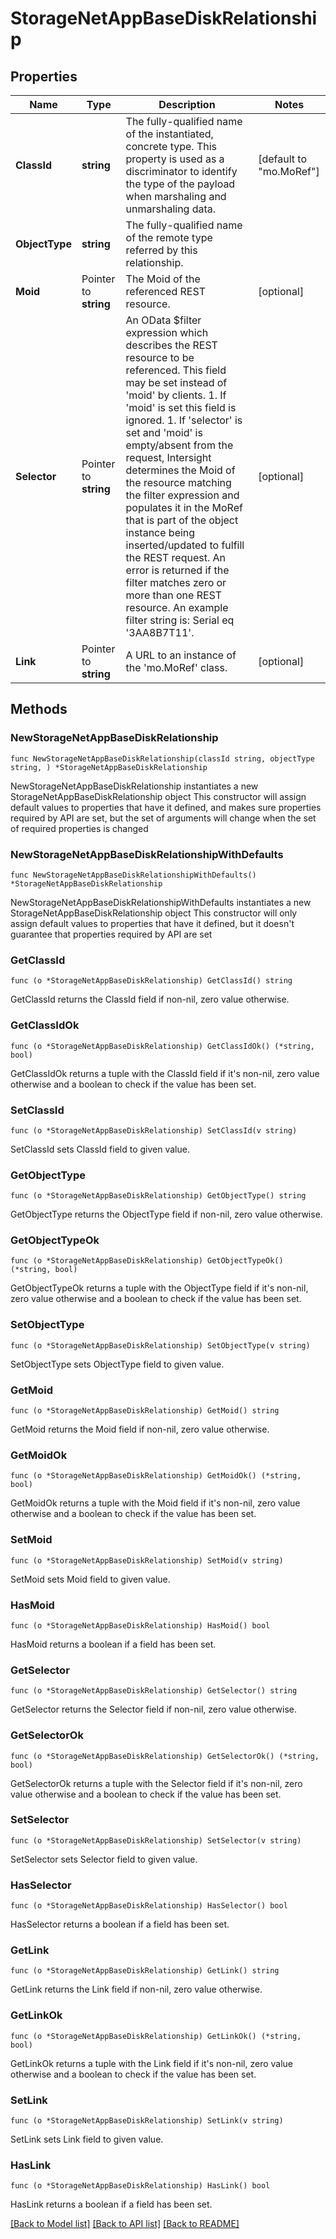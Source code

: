 # StorageNetAppBaseDiskRelationship

## Properties

Name | Type | Description | Notes
------------ | ------------- | ------------- | -------------
**ClassId** | **string** | The fully-qualified name of the instantiated, concrete type. This property is used as a discriminator to identify the type of the payload when marshaling and unmarshaling data. | [default to "mo.MoRef"]
**ObjectType** | **string** | The fully-qualified name of the remote type referred by this relationship. | 
**Moid** | Pointer to **string** | The Moid of the referenced REST resource. | [optional] 
**Selector** | Pointer to **string** | An OData $filter expression which describes the REST resource to be referenced. This field may be set instead of &#39;moid&#39; by clients. 1. If &#39;moid&#39; is set this field is ignored. 1. If &#39;selector&#39; is set and &#39;moid&#39; is empty/absent from the request, Intersight determines the Moid of the resource matching the filter expression and populates it in the MoRef that is part of the object instance being inserted/updated to fulfill the REST request. An error is returned if the filter matches zero or more than one REST resource. An example filter string is: Serial eq &#39;3AA8B7T11&#39;. | [optional] 
**Link** | Pointer to **string** | A URL to an instance of the &#39;mo.MoRef&#39; class. | [optional] 

## Methods

### NewStorageNetAppBaseDiskRelationship

`func NewStorageNetAppBaseDiskRelationship(classId string, objectType string, ) *StorageNetAppBaseDiskRelationship`

NewStorageNetAppBaseDiskRelationship instantiates a new StorageNetAppBaseDiskRelationship object
This constructor will assign default values to properties that have it defined,
and makes sure properties required by API are set, but the set of arguments
will change when the set of required properties is changed

### NewStorageNetAppBaseDiskRelationshipWithDefaults

`func NewStorageNetAppBaseDiskRelationshipWithDefaults() *StorageNetAppBaseDiskRelationship`

NewStorageNetAppBaseDiskRelationshipWithDefaults instantiates a new StorageNetAppBaseDiskRelationship object
This constructor will only assign default values to properties that have it defined,
but it doesn't guarantee that properties required by API are set

### GetClassId

`func (o *StorageNetAppBaseDiskRelationship) GetClassId() string`

GetClassId returns the ClassId field if non-nil, zero value otherwise.

### GetClassIdOk

`func (o *StorageNetAppBaseDiskRelationship) GetClassIdOk() (*string, bool)`

GetClassIdOk returns a tuple with the ClassId field if it's non-nil, zero value otherwise
and a boolean to check if the value has been set.

### SetClassId

`func (o *StorageNetAppBaseDiskRelationship) SetClassId(v string)`

SetClassId sets ClassId field to given value.


### GetObjectType

`func (o *StorageNetAppBaseDiskRelationship) GetObjectType() string`

GetObjectType returns the ObjectType field if non-nil, zero value otherwise.

### GetObjectTypeOk

`func (o *StorageNetAppBaseDiskRelationship) GetObjectTypeOk() (*string, bool)`

GetObjectTypeOk returns a tuple with the ObjectType field if it's non-nil, zero value otherwise
and a boolean to check if the value has been set.

### SetObjectType

`func (o *StorageNetAppBaseDiskRelationship) SetObjectType(v string)`

SetObjectType sets ObjectType field to given value.


### GetMoid

`func (o *StorageNetAppBaseDiskRelationship) GetMoid() string`

GetMoid returns the Moid field if non-nil, zero value otherwise.

### GetMoidOk

`func (o *StorageNetAppBaseDiskRelationship) GetMoidOk() (*string, bool)`

GetMoidOk returns a tuple with the Moid field if it's non-nil, zero value otherwise
and a boolean to check if the value has been set.

### SetMoid

`func (o *StorageNetAppBaseDiskRelationship) SetMoid(v string)`

SetMoid sets Moid field to given value.

### HasMoid

`func (o *StorageNetAppBaseDiskRelationship) HasMoid() bool`

HasMoid returns a boolean if a field has been set.

### GetSelector

`func (o *StorageNetAppBaseDiskRelationship) GetSelector() string`

GetSelector returns the Selector field if non-nil, zero value otherwise.

### GetSelectorOk

`func (o *StorageNetAppBaseDiskRelationship) GetSelectorOk() (*string, bool)`

GetSelectorOk returns a tuple with the Selector field if it's non-nil, zero value otherwise
and a boolean to check if the value has been set.

### SetSelector

`func (o *StorageNetAppBaseDiskRelationship) SetSelector(v string)`

SetSelector sets Selector field to given value.

### HasSelector

`func (o *StorageNetAppBaseDiskRelationship) HasSelector() bool`

HasSelector returns a boolean if a field has been set.

### GetLink

`func (o *StorageNetAppBaseDiskRelationship) GetLink() string`

GetLink returns the Link field if non-nil, zero value otherwise.

### GetLinkOk

`func (o *StorageNetAppBaseDiskRelationship) GetLinkOk() (*string, bool)`

GetLinkOk returns a tuple with the Link field if it's non-nil, zero value otherwise
and a boolean to check if the value has been set.

### SetLink

`func (o *StorageNetAppBaseDiskRelationship) SetLink(v string)`

SetLink sets Link field to given value.

### HasLink

`func (o *StorageNetAppBaseDiskRelationship) HasLink() bool`

HasLink returns a boolean if a field has been set.


[[Back to Model list]](../README.md#documentation-for-models) [[Back to API list]](../README.md#documentation-for-api-endpoints) [[Back to README]](../README.md)



